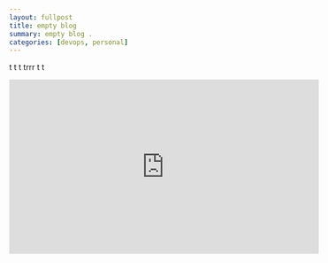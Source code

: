 ```yaml
---
layout: fullpost
title: empty blog
summary: empty blog .
categories: [devops, personal]
---
```

t
t
t
trrr
t
t
<iframe width="560" height="315" src="https://www.youtube.com/embed/pqyWil-9Au8" frameborder="0" allow="accelerometer; autoplay; encrypted-media; gyroscope; picture-in-picture" allowfullscreen></iframe>

